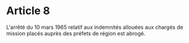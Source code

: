 # Article 8

L'arrêté du 10 mars 1965 relatif aux indemnités allouées aux chargés de mission placés auprès des préfets de région est abrogé.
